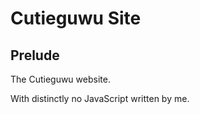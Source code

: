 # Cutieguwu Site


## Prelude

The Cutieguwu website.

With distinctly no JavaScript written by me.
